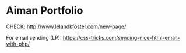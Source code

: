 # Aiman Portfolio

CHECK: 
http://www.lelandkfoster.com/new-page/

For email sending (LP):
https://css-tricks.com/sending-nice-html-email-with-php/